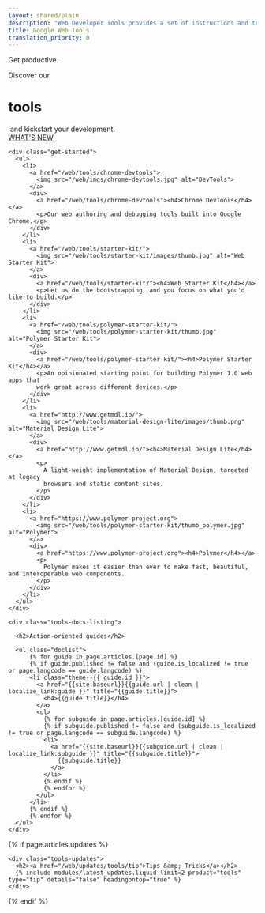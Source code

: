 ```yaml
---
layout: shared/plain
description: "Web Developer Tools provides a set of instructions and tools to help you build your website."
title: Google Web Tools
translation_priority: 0
---
```


<div class="tools-header">
  <div class="container">
    <p class="headliner">Get productive.</p>
    <div class="desc">
      Discover our&nbsp;<h1>tools</h1>&nbsp;and kickstart your development.
      <div>
        <a class="toolbutton" href="/web/updates/tools">WHAT'S NEW</a>        
      </div>
    </div>
  </div>
</div>

<div class="tools-products">

  <div class="container tools-products-wrapper">

    <div class="get-started">
      <ul>
        <li>
          <a href="/web/tools/chrome-devtools">
            <img src="/web/imgs/chrome-devtools.jpg" alt="DevTools">
          </a>
          <div>
            <a href="/web/tools/chrome-devtools"><h4>Chrome DevTools</h4></a>
            <p>Our web authoring and debugging tools built into Google Chrome.</p>
          </div>
        </li>
        <li>
          <a href="/web/tools/starter-kit/">
            <img src="/web/tools/starter-kit/images/thumb.jpg" alt="Web Starter Kit">
          </a>
          <div>
            <a href="/web/tools/starter-kit/"><h4>Web Starter Kit</h4></a>
            <p>Let us do the bootstrapping, and you focus on what you'd like to build.</p>
          </div>
        </li>
        <li>
          <a href="/web/tools/polymer-starter-kit/">
            <img src="/web/tools/polymer-starter-kit/thumb.jpg" alt="Polymer Starter Kit">
          </a>
          <div>
            <a href="/web/tools/polymer-starter-kit/"><h4>Polymer Starter Kit</h4></a>
            <p>An opinionated starting point for building Polymer 1.0 web apps that
            work great across different devices.</p>
          </div>
        </li>
        <li>
          <a href="http://www.getmdl.io/">
            <img src="/web/tools/material-design-lite/images/thumb.png" alt="Material Design Lite">
          </a>
          <div>
            <a href="http://www.getmdl.io/"><h4>Material Design Lite</h4></a>
            <p>
              A light-weight implementation of Material Design, targeted at legacy
              browsers and static content sites.
            </p>            
          </div>
        </li>        
        <li>
          <a href="https://www.polymer-project.org">
            <img src="/web/tools/polymer-starter-kit/thumb_polymer.jpg" alt="Polymer">
          </a>
          <div>
            <a href="https://www.polymer-project.org"><h4>Polymer</h4></a>
            <p>
              Polymer makes it easier than ever to make fast, beautiful, and interoperable web components.
            </p>
          </div>
        </li>
      </ul>
    </div>

  </div>

</div>

<div class="tools-home tools-home-front container">
  
  <div class="tools-home-front-wrapper">

    <div class="tools-docs-listing">

      <h2>Action-oriented guides</h2>

      <ul class="doclist">
          {% for guide in page.articles.[page.id] %}
          {% if guide.published != false and (guide.is_localized != true or page.langcode == guide.langcode) %}
          <li class="theme--{{ guide.id }}">
            <a href="{{site.baseurl}}{{guide.url | clean | localize_link:guide }}" title="{{guide.title}}">
              <h4>{{guide.title}}</h4>
            </a>
            <ul>
              {% for subguide in page.articles.[guide.id] %}
              {% if subguide.published != false and (subguide.is_localized != true or page.langcode == subguide.langcode) %}
              <li>
                <a href="{{site.baseurl}}{{subguide.url | clean | localize_link:subguide }}" title="{{subguide.title}}">
                  {{subguide.title}}
                </a>
              </li>
              {% endif %}
              {% endfor %}
            </ul>
          </li>
          {% endif %}
          {% endfor %}
      </ul>
    </div>

{% if page.articles.updates %}

    <div class="tools-updates">
      <h2><a href="/web/updates/tools/tip">Tips &amp; Tricks</a></h2>
      {% include modules/latest_updates.liquid limit=2 product="tools" type="tip" details="false" headingontop="true" %}
    </div>
 
{% endif %}

  </div>

</div>
